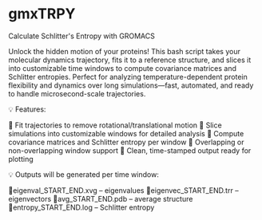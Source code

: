 # gmxTRPY
Calculate Schlitter's Entropy with GROMACS

Unlock the hidden motion of your proteins! 
This bash script takes your molecular dynamics trajectory, fits it to a reference structure, and slices it into customizable time windows to compute covariance matrices and Schlitter entropies. 
Perfect for analyzing temperature-dependent protein flexibility and dynamics over long simulations—fast, automated, and ready to handle microsecond-scale trajectories.


💡 Features:

🔹 Fit trajectories to remove rotational/translational motion
🔹 Slice simulations into customizable windows for detailed analysis
🔹 Compute covariance matrices and Schlitter entropy per window
🔹 Overlapping or non-overlapping window support
🔹 Clean, time-stamped output ready for plotting


💡 Outputs will be generated per time window:

🔹eigenval_START_END.xvg – eigenvalues
🔹eigenvec_START_END.trr – eigenvectors
🔹avg_START_END.pdb – average structure
🔹entropy_START_END.log – Schlitter entropy
